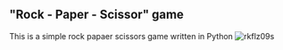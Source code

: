 ## "Rock - Paper - Scissor" game
This is a simple rock papaer scissors game written in Python
![rkflz09s](https://github.com/DamyanKoykov/Rock-Paper-Scissors/assets/147879727/81ba422d-7db2-4222-a0de-44b4215f0bff)
